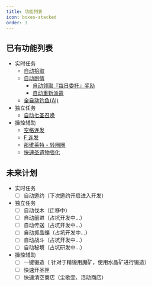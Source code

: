 ```yaml
---
title: 功能列表
icon: boxes-stacked
order: 3
---
```


## 已有功能列表

* 实时任务
    * [自动拾取](https://github.com/babalae/better-genshin-impact/wiki/#%E8%87%AA%E5%8A%A8%E6%8B%BE%E5%8F%96)
    * [自动剧情](https://github.com/babalae/better-genshin-impact/wiki/#%E8%87%AA%E5%8A%A8%E5%89%A7%E6%83%85)
        * [自动领取『每日委托』奖励](https://github.com/babalae/better-genshin-impact/wiki#%E8%87%AA%E5%8A%A8%E9%A2%86%E5%8F%96%E6%AF%8F%E6%97%A5%E5%A7%94%E6%89%98%E5%A5%96%E5%8A%B1)
        * [自动重新派遣](https://github.com/babalae/better-genshin-impact/wiki#%E8%87%AA%E5%8A%A8%E9%A2%86%E5%8F%96%E6%8E%A2%E7%B4%A2%E6%B4%BE%E9%81%A3%E5%A5%96%E5%8A%B1%E5%B9%B6%E9%87%8D%E6%96%B0%E6%B4%BE%E9%81%A3)
    * [全自动钓鱼(AI)](https://github.com/babalae/better-genshin-impact/wiki#%E5%85%A8%E8%87%AA%E5%8A%A8%E9%92%93%E9%B1%BC)
* 独立任务
    *  [自动七圣召唤](https://github.com/babalae/better-genshin-impact/wiki#%E8%87%AA%E5%8A%A8%E4%B8%83%E5%9C%A3%E5%8F%AC%E5%94%A4)
* 操控辅助
    * [空格连发](https://github.com/babalae/better-genshin-impact/wiki/#%E7%A9%BA%E6%A0%BC%E8%BF%9E%E5%8F%91)
    * [F 连发](https://github.com/babalae/better-genshin-impact/wiki/#f%E8%BF%9E%E5%8F%91)
    * [那维莱特 - 转圈圈](https://github.com/babalae/better-genshin-impact/wiki/#%E9%82%A3%E7%BB%B4%E8%8E%B1%E7%89%B9---%E8%BD%AC%E5%9C%88%E5%9C%88)
    * [快速圣遗物强化](https://github.com/babalae/better-genshin-impact/wiki/#%E5%BF%AB%E9%80%9F%E5%9C%A3%E9%81%97%E7%89%A9%E5%BC%BA%E5%8C%96)


## 未来计划

* 实时任务
  - [ ] 自动邀约（下次邀约开启进入开发）
* 独立任务
  - [ ] 自动伐木（迁移中）
  - [ ] 自动前进（占坑开发中...）
  - [ ] 自动传送（占坑开发中...）
  - [ ] 自动抓晶蝶（占坑开发中...）
  - [ ] 自动战斗（占坑开发中...）
  - [ ] 自动秘境（占坑研发中...）
* 操控辅助
  - [ ] 一键锻造（ 针对于精锻用魔矿，使用水晶矿进行锻造）
  - [ ] 快速开圣匣
  - [ ] 快速清空商店（尘歌壶、活动商店）
